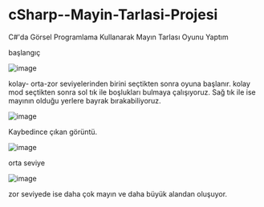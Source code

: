 # cSharp--Mayin-Tarlasi-Projesi
C#'da Görsel Programlama Kullanarak Mayın Tarlası Oyunu Yaptım

başlangıç

![image](https://github.com/yilmaz-hcsm/cSharp--Mayin-Tarlasi-Projesi/assets/77545489/8f3fab44-bed8-415f-9d5e-097f0fb88f33)

kolay- orta-zor seviyelerinden birini seçtikten sonra oyuna başlanır.
kolay mod seçtikten sonra sol tık ile boşlukları bulmaya çalışıyoruz. Sağ tık ile ise mayının olduğu yerlere bayrak bırakabiliyoruz.


![image](https://github.com/yilmaz-hcsm/cSharp--Mayin-Tarlasi-Projesi/assets/77545489/909e9c11-9716-4d8a-8fd4-5b972be44a92)

Kaybedince çıkan görüntü.


![image](https://github.com/yilmaz-hcsm/cSharp--Mayin-Tarlasi-Projesi/assets/77545489/0a17a300-334f-48a2-baa8-e768a6a042f8)

orta seviye


![image](https://github.com/yilmaz-hcsm/cSharp--Mayin-Tarlasi-Projesi/assets/77545489/de947584-8edc-4deb-97ec-619bf43e9d24)



zor seviyede ise daha çok mayın ve daha büyük alandan oluşuyor.
